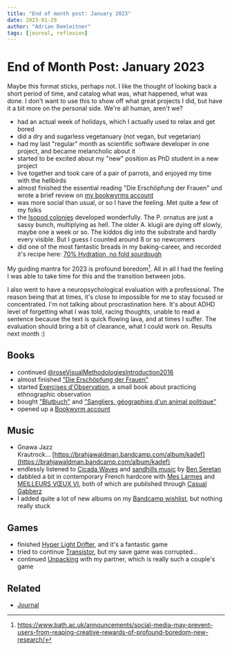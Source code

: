```yaml
---
title: "End of month post: January 2023"
date: 2023-01-29
author: "Adrian Demleitner"
tags: [journal, reflexion]
---
```

# End of Month Post: January 2023
Maybe this format sticks, perhaps not. I like the thought of looking back a short period of time, and catalog what was, what happened, what was done. I don't want to use this to show off what great projects I did, but have it a bit more on the personal side. We're all human, aren't we?

- had an actual week of holidays, which I actually used to relax and get bored
- did a dry and sugarless vegetanuary (not vegan, but vegetarian)
- had my last "regular" month as scientific software developer in one project, and became melancholic about it
- started to be excited about my "new" position as PhD student in a new project
- live together and took care of a pair of parrots, and enjoyed my time with the hellbirds
- almost finished the essential reading "Die Erschöpfung der Frauen" und wrote a brief review on [my bookwyrms account](https://wyrms.de/user/thgie/review/33010/s/unverzichtbare-lekture-zu-feministischen-diskursen-und-dem-status-quo-der-frauen#anchor-33010)
- was more social than usual, or so I have the feeling. Met quite a few of my folks
- the [Isopod colonies](notes/Isopod%20colonies.md) developed wonderfully. The P. ornatus are just a sassy bunch, multiplying as hell. The older A. klugii are dying off slowly, maybe one a week or so. The kiddos dig into the substrate and hardly every visible. But I guess I counted around 8 or so newcomers
- did one of the most fantastic breads in my baking-career, and recorded it's recipe here: [70% Hydration, no fold sourdough](notes/Baking.md#hydration-no-fold-sourdough)

My guiding mantra for 2023 is profound boredom[^1]. All in all I had the feeling I was able to take time for this and the transition between jobs.

I also went to have a neuropsychological evaluation with a professional. The reason being that at times, it's close to impossible for me to stay focused or concentrated. I'm not talking about procrastination here. It's about ADHD level of forgetting what I was told, racing thoughts, unable to read a sentence because the text is quick flowing lava, and at times I suffer. The evaluation should bring a bit of clearance, what I could work on. Results next month :)

## Books
- continued [@roseVisualMethodologiesIntroduction2016](reading/@roseVisualMethodologiesIntroduction2016.md)
- almost finished ["Die Erschöpfung der Frauen"](https://www.droemer-knaur.de/buch/franziska-schutzbach-die-erschoepfung-der-frauen-9783426278581)
- started [Exercises d'Observation](http://www.premierparallele.fr/livre/exercices-dobservation), a small book about practicing ethnographic observation
- bought ["Blutbuch"](https://www.dumont-buchverlag.de/lizenzen-foreign-rights/books/details/l-horizon-blutbuch-9783832182083/) and ["Sangliers, géographies d'un animal politique"](https://www.actes-sud.fr/catalogue/nature-et-environnement/sangliers-geographies-dun-animal-politique)
- opened up a [Bookwyrm account](https://wyrms.de/user/thgie)

## Music
- Gnawa Jazz Krautrock… [https://brahjawaldman.bandcamp.com/album/kadef](https://brahjawaldman.bandcamp.com/album/kadef)
- endlessly listened to [Cicada Waves](https://benseretan.bandcamp.com/album/cicada-waves) and [sandhills music](https://benseretan.bandcamp.com/album/sandhills-music) by [Ben Seretan](https://benseretan.bandcamp.com/)
- dabbled a bit in contemporary French hardcore with [Mes Larmes](https://casualgabberzrecords.bandcamp.com/album/mes-larmes) and [MEILLEURS V​Œ​UX VI](https://casualgabberzrecords.bandcamp.com/album/meilleurs-v-ux-vi), both of which are published through [Casual Gabberz](https://casualgabberzrecords.bandcamp.com/)
- I added quite a lot of new albums on my [Bandcamp wishlist](https://bandcamp.com/bread_butter_peanuts/wishlist), but nothing really stuck

## Games
- finished [Hyper Light Drifter](db/games/Hyper%20Light%20Drifter.md), and it's a fantastic game
- tried to continue [Transistor](db/games/Transistor.md), but my save game was corrupted…
- continued [Unpacking](db/games/Unpacking.md) with my partner, which is really such a couple's game

## Related
- [Journal](pages/journal.md)

[^1]: https://www.bath.ac.uk/announcements/social-media-may-prevent-users-from-reaping-creative-rewards-of-profound-boredom-new-research/